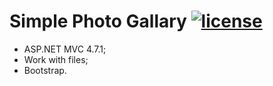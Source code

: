 [license-image]: https://img.shields.io/npm/l/normalize.css.svg?style=flat
[license-url]: LICENSE
# Simple Photo Gallary [![license][license-image]][license-url]

* ASP.NET MVC 4.7.1;
* Work with files;
* Bootstrap.
